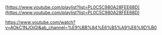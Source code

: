[https://www.youtube.com/playlist?list=PL0C5C980A28FEE68D](https://www.youtube.com/playlist?list=PL0C5C980A28FEE68D)

https://www.youtube.com/watch?v=AOkC1NJOiGI&ab_channel=%E9%BB%84%E6%B5%A9%E6%9D%B0

